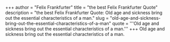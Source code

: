 +++
author = "Felix Frankfurter"
title = "the best Felix Frankfurter Quote"
description = "the best Felix Frankfurter Quote: Old age and sickness bring out the essential characteristics of a man."
slug = "old-age-and-sickness-bring-out-the-essential-characteristics-of-a-man"
quote = '''Old age and sickness bring out the essential characteristics of a man.'''
+++
Old age and sickness bring out the essential characteristics of a man.
